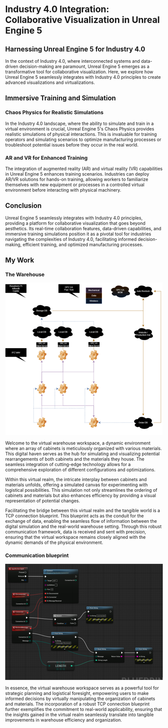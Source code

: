 # Industry 4.0 Integration: Collaborative Visualization in Unreal Engine 5

## Harnessing Unreal Engine 5 for Industry 4.0

In the context of Industry 4.0, where interconnected systems and data-driven decision-making are paramount, Unreal Engine 5 emerges as a transformative tool for collaborative visualization. Here, we explore how Unreal Engine 5 seamlessly integrates with Industry 4.0 principles to create advanced visualizations and virtualizations.

## **Immersive Training and Simulation**

### **Chaos Physics for Realistic Simulations**

In the Industry 4.0 landscape, where the ability to simulate and train in a virtual environment is crucial, Unreal Engine 5's Chaos Physics provides realistic simulations of physical interactions. This is invaluable for training operators and simulating scenarios to optimize manufacturing processes or troubleshoot potential issues before they occur in the real world.

### **AR and VR for Enhanced Training**

The integration of augmented reality (AR) and virtual reality (VR) capabilities in Unreal Engine 5 enhances training scenarios. Industries can deploy AR/VR solutions for hands-on training, allowing workers to familiarize themselves with new equipment or processes in a controlled virtual environment before interacting with physical machinery.

## **Conclusion**

Unreal Engine 5 seamlessly integrates with Industry 4.0 principles, providing a platform for collaborative visualization that goes beyond aesthetics. Its real-time collaboration features, data-driven capabilities, and immersive training simulations position it as a pivotal tool for industries navigating the complexities of Industry 4.0, facilitating informed decision-making, efficient training, and optimized manufacturing processes.

## **My Work**
### **The Warehouse**

![Magazijn in Unreal Engine 5](Pictures/Magazijn.png)

Welcome to the virtual warehouse workspace, a dynamic environment where an array of cabinets is meticulously organized with various materials. This digital haven serves as the hub for simulating and visualizing potential rearrangements of both cabinets and the materials they house. The seamless integration of cutting-edge technology allows for a comprehensive exploration of different configurations and optimizations.

Within this virtual realm, the intricate interplay between cabinets and materials unfolds, offering a simulated canvas for experimenting with logistical possibilities. This simulation not only streamlines the ordering of cabinets and materials but also enhances efficiency by providing a visual representation of potential changes.

Facilitating the bridge between this virtual realm and the tangible world is a TCP connection blueprint. This blueprint acts as the conduit for the exchange of data, enabling the seamless flow of information between the digital simulation and the real-world warehouse setting. Through this robust communication framework, data is received and sent with precision, ensuring that the virtual workspace remains closely aligned with the dynamic demands of the physical environment.

### **Communication blueprint**
![Unreal Engine 5 TCP blueprint](Pictures/TCP_connection.PNG)

In essence, the virtual warehouse workspace serves as a powerful tool for strategic planning and logistical foresight, empowering users to make informed decisions by virtually manipulating the organization of cabinets and materials. The incorporation of a robust TCP connection blueprint further exemplifies the commitment to real-world applicability, ensuring that the insights gained in the virtual realm seamlessly translate into tangible improvements in warehouse efficiency and organization.
